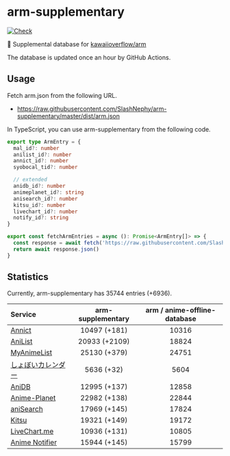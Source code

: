 # arm-supplementary

[![Check](https://github.com/SlashNephy/arm-supplementary/actions/workflows/check-node.yml/badge.svg)](https://github.com/SlashNephy/arm-supplementary/actions/workflows/check-node.yml)

💊 Supplemental database for [kawaiioverflow/arm](https://github.com/kawaiioverflow/arm)

The database is updated once an hour by GitHub Actions.

## Usage

Fetch arm.json from the following URL.

- https://raw.githubusercontent.com/SlashNephy/arm-supplementary/master/dist/arm.json

In TypeScript, you can use arm-supplementary from the following code.

```TypeScript
export type ArmEntry = {
  mal_id?: number
  anilist_id?: number
  annict_id?: number
  syobocal_tid?: number

  // extended
  anidb_id?: number
  animeplanet_id?: string
  anisearch_id?: number
  kitsu_id?: number
  livechart_id?: number
  notify_id?: string
}

export const fetchArmEntries = async (): Promise<ArmEntry[]> => {
  const response = await fetch('https://raw.githubusercontent.com/SlashNephy/arm-supplementary/master/dist/arm.json')
  return await response.json()
}
```

## Statistics

Currently, arm-supplementary has 35744 entries (+6936).

| Service                                     | arm-supplementary | arm / anime-offline-database |
| :------------------------------------------ | :---------------: | :--------------------------: |
| [Annict](https://annict.com)                |   10497 (+181)    |            10316             |
| [AniList](https://anilist.co)               |   20933 (+2109)   |            18824             |
| [MyAnimeList](https://myanimelist.net)      |   25130 (+379)    |            24751             |
| [しょぼいカレンダー](https://cal.syoboi.jp) |    5636 (+32)     |             5604             |
| [AniDB](https://anidb.net)                  |   12995 (+137)    |            12858             |
| [Anime-Planet](https://anime-planet.com)    |   22982 (+138)    |            22844             |
| [aniSearch](https://anisearch.com)          |   17969 (+145)    |            17824             |
| [Kitsu](https://kitsu.io)                   |   19321 (+149)    |            19172             |
| [LiveChart.me](https://livechart.me)        |   10936 (+131)    |            10805             |
| [Anime Notifier](https://notify.moe)        |   15944 (+145)    |            15799             |
